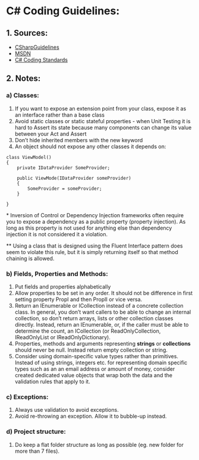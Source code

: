 # C# Coding Guidelines:

## 1. Sources:
- [CSharpGuidelines](https://github.com/dennisdoomen/CSharpGuidelines)
- [MSDN](https://docs.microsoft.com/en-us/dotnet/standard/design-guidelines/index)
- [C# Coding Standards](http://se.inf.ethz.ch/old/teaching/ss2007/251-0290-00/project/CSharpCodingStandards.pdf)


## 2. Notes:
### a) Classes:
1. If you want to expose an extension point from your class, expose it as an interface rather than a base class
2. Avoid static classes or static stateful properties - when Unit Testing it is hard to Assert its state because many components can change its value between your Act and Assert
3. Don’t hide inherited members with the new keyword
4. An object should not expose any other classes it depends on:
```
class ViewModel()
{
	private IDataProvider SomeProvider;
	
	public ViewMode(IDataProvider someProvider)
	{
		SomeProvider = someProvider;
	}

}
```
\* Inversion of Control or Dependency Injection frameworks often require you to expose a dependency as a public property (property injection). As long as this property is not used for anything else than dependency injection it is not considered it a violation.

\** Using a class that is designed using the Fluent Interface pattern does seem to violate this rule, but it is simply returning itself so that method chaining is allowed.

### b) Fields, Properties and Methods:
1. Put fields and properties alphabetically
6. Allow properties to be set in any order. It should not be difference in first setting property PropI and then PropII or vice versa.
7. Return an IEnumerable or ICollection instead of a concrete collection class. In general, you don’t want callers to be able to change an internal collection, so don’t return arrays, lists or other collection classes directly. Instead, return an IEnumerable, or, if the caller must be able to determine the count, an ICollection (or ReadOnlyCollection, IReadOnlyList or IReadOnlyDictionary).
8. Properties, methods and arguments representing **strings** or **collections** should never be null. Instead return empty collection or string.
9. Consider using domain-specific value types rather than primitives. Instead of using strings, integers etc. for representing domain specific types such as an an email address or amount of money, consider created dedicated value objects that wrap both the data and the validation rules that apply to it.

### c) Exceptions:
1. Always use validation to avoid exceptions. 
2. Avoid re-throwing an exception. Allow it to bubble-up instead. 

### d) Project structure:
1. Do keep a flat folder structure as long as possible (eg. new folder for more than 7 files). 